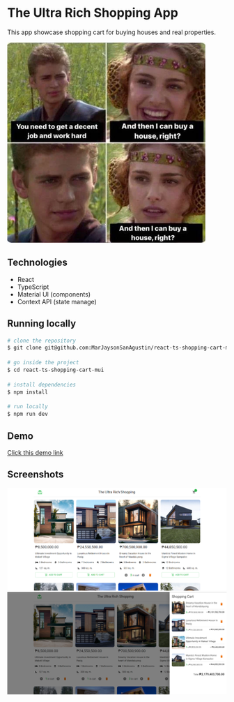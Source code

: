 # The Ultra Rich Shopping App

This app showcase shopping cart for buying houses and real properties.

![meme](images/meme.webp)

## Technologies

- React
- TypeScript
- Material UI (components)
- Context API (state manage)

## Running locally

```bash
# clone the repository
$ git clone git@github.com:MarJaysonSanAgustin/react-ts-shopping-cart-mui.git

# go inside the project
$ cd react-ts-shopping-cart-mui

# install dependencies
$ npm install

# run locally
$ npm run dev
```

## Demo

[Click this demo link](https://bejewelled-yeot-d5a9cc.netlify.app/)

## Screenshots

![Home](images/screenshot-home.png)
![Cart](images/screenshot-cart.png)
